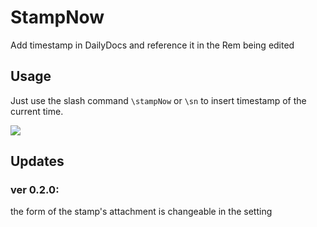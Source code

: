 # StampNow

Add timestamp in DailyDocs and reference it in the Rem being edited

## Usage

Just use the slash command `\stampNow` or `\sn` to insert timestamp of the current time.

![](https://github.com/00x0101101/RN_StampNow/blob/main/public/tutorials/How2Stamp.gif)

## Updates

### ver 0.2.0:

the form of the stamp's attachment is changeable in the setting

<!-- TODO: Describe usage -->

<!-- ignore-after -->

